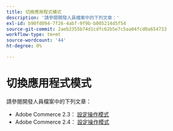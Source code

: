 ```yaml
---
title: 切換應用程式模式
description: '請參閱開發人員檔案中的下列文章：'
exl-id: b90fd094-7f26-4abf-9f9b-b005214d5f54
source-git-commit: 2aeb2355b74d1cdfc62b5e7c5aa04fcd0a654733
workflow-type: tm+mt
source-wordcount: '44'
ht-degree: 0%

---
```


# 切換應用程式模式

請參閱開發人員檔案中的下列文章：

* Adobe Commerce 2.3： [設定操作模式](https://experienceleague.adobe.com/en/docs/commerce-operations/configuration-guide/cli/set-mode)
* Adobe Commerce 2.4： [設定操作模式](https://experienceleague.adobe.com/en/docs/commerce-operations/configuration-guide/cli/set-mode)
